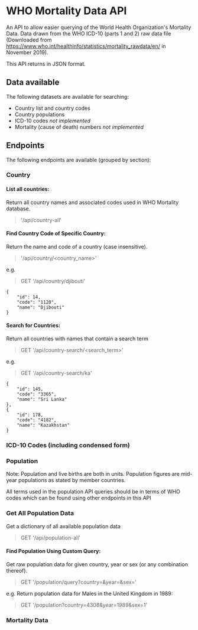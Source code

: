 # WHO Mortality Data API

An API to allow easier querying of the World Health Organization's Mortality Data.
Data drawn from the WHO ICD-10 (parts 1 and 2) raw data file (Downloaded from https://www.who.int/healthinfo/statistics/mortality_rawdata/en/ in November 2019). 

This API returns in JSON format.

## Data available
The following datasets are available for searching:
- Country list and country codes
- Country populations 
- ICD-10 codes *not implemented*
- Mortality (cause of death) numbers *not implemented*

## Endpoints
The following endpoints are available (grouped by section):

### Country

#### List all countries:
Return all country names and associated codes used in WHO Mortality database.
>'/api/country-all' 

#### Find Country Code of Specific Country:
Return the name and code of a country (case insensitive). 
>'/api/country/<country_name>'

e.g. 
> GET '/api/country/djibouti'
```
{
    "id": 14,
    "code": "1120",
    "name": "Djibouti"
}
```
#### Search for Countries:
Return all countries with names that contain a search term
> GET '/api/country-search/<search_term>'

e.g.
> GET '/api/country-search/ka'
```
{
    "id": 145,
    "code": "3365",
    "name": "Sri Lanka"
},
{
    "id": 178,
    "code": "4182",
    "name": "Kazakhstan"
}
```
### ICD-10 Codes (including condensed form)






### Population
Note: Population and live births are both in units. Population figures are mid-year populations as stated by member countries. 

All terms used in the population API queries should be in terms of WHO codes which can be found using other endpoints in this API

### Get All Population Data
Get a dictionary of all available population data
>GET '/api/population-all'

#### Find Population Using Custom Query:
Get raw population data for given country, year or sex (or any combination thereof).

>GET '/population/query?country=<country>&year=<year>&sex=<sex>'

e.g. 
Return population data for Males in the United Kingdom in 1989:
>GET '/population?country=4308&year=1989&sex=1'

### Mortality Data
